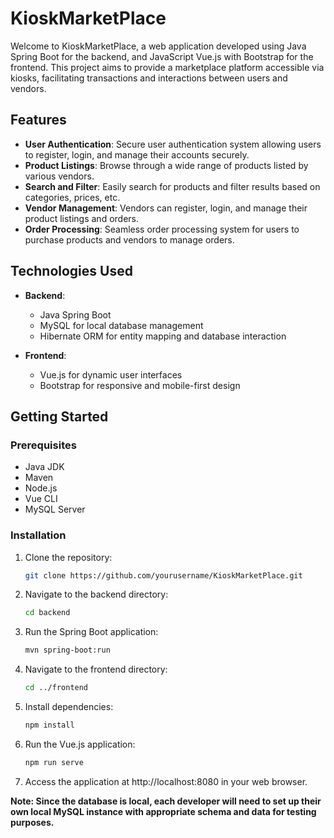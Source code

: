 # KioskMarketPlace

Welcome to KioskMarketPlace, a web application developed using Java Spring Boot for the backend, and JavaScript Vue.js with Bootstrap for the frontend. This project aims to provide a marketplace platform accessible via kiosks, facilitating transactions and interactions between users and vendors.

## Features

- **User Authentication**: Secure user authentication system allowing users to register, login, and manage their accounts securely.
- **Product Listings**: Browse through a wide range of products listed by various vendors.
- **Search and Filter**: Easily search for products and filter results based on categories, prices, etc.
- **Vendor Management**: Vendors can register, login, and manage their product listings and orders.
- **Order Processing**: Seamless order processing system for users to purchase products and vendors to manage orders.

## Technologies Used

- **Backend**:
  - Java Spring Boot
  - MySQL for local database management
  - Hibernate ORM for entity mapping and database interaction

- **Frontend**:
  - Vue.js for dynamic user interfaces
  - Bootstrap for responsive and mobile-first design

## Getting Started

### Prerequisites

- Java JDK
- Maven
- Node.js
- Vue CLI
- MySQL Server

### Installation

1. Clone the repository:

   ```bash
   git clone https://github.com/yourusername/KioskMarketPlace.git

2. Navigate to the backend directory:
   ```bash
   cd backend
3. Run the Spring Boot application:
   ```bash
   mvn spring-boot:run

4. Navigate to the frontend directory:
   ```bash
   cd ../frontend

5. Install dependencies:
   ```bash
   npm install

6. Run the Vue.js application:
   ```bash
   npm run serve

7. Access the application at http://localhost:8080 in your web browser.

**Note: Since the database is local, each developer will need to set up their own local MySQL instance with appropriate schema and data for testing purposes.**
